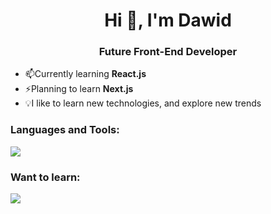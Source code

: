 <h1 align="center">Hi 👋, I'm Dawid</h1>
<h3 align="center">Future Front-End Developer</h3>

- 📫Currently learning **React.js**
- ⚡Planning to learn **Next.js**
- 💡I like to learn new technologies, and explore new trends

<h3 align="left">Languages and Tools:
</h3>
<p align="left">
</p>
<p align="left">
  <a href="https://skillicons.dev">
    <img src="https://skillicons.dev/icons?i=html,css,js,react,tailwind" />
  </a>
</p>
<h3 align="left">Want to learn:

<p align="left">
  <a href="https://skillicons.dev">
    <img src="https://skillicons.dev/icons?i=nextjs,firebase" />
  </a>
</p>
